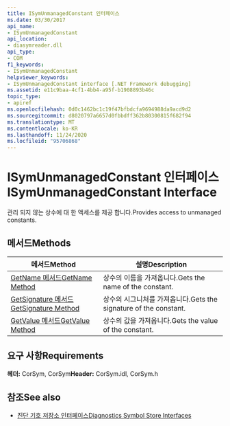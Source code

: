 ```yaml
---
title: ISymUnmanagedConstant 인터페이스
ms.date: 03/30/2017
api_name:
- ISymUnmanagedConstant
api_location:
- diasymreader.dll
api_type:
- COM
f1_keywords:
- ISymUnmanagedConstant
helpviewer_keywords:
- ISymUnmanagedConstant interface [.NET Framework debugging]
ms.assetid: e11c9baa-4cf1-4bb4-a95f-b1908893b46c
topic_type:
- apiref
ms.openlocfilehash: 0d0c1462bc1c19f47bfbdcfa9694988da9acd9d2
ms.sourcegitcommit: d8020797a6657d0fbbdff362b80300815f682f94
ms.translationtype: MT
ms.contentlocale: ko-KR
ms.lasthandoff: 11/24/2020
ms.locfileid: "95706868"
---
```

# <a name="isymunmanagedconstant-interface"></a><span data-ttu-id="177d7-102">ISymUnmanagedConstant 인터페이스</span><span class="sxs-lookup"><span data-stu-id="177d7-102">ISymUnmanagedConstant Interface</span></span>

<span data-ttu-id="177d7-103">관리 되지 않는 상수에 대 한 액세스를 제공 합니다.</span><span class="sxs-lookup"><span data-stu-id="177d7-103">Provides access to unmanaged constants.</span></span>  
  
## <a name="methods"></a><span data-ttu-id="177d7-104">메서드</span><span class="sxs-lookup"><span data-stu-id="177d7-104">Methods</span></span>  
  
|<span data-ttu-id="177d7-105">메서드</span><span class="sxs-lookup"><span data-stu-id="177d7-105">Method</span></span>|<span data-ttu-id="177d7-106">설명</span><span class="sxs-lookup"><span data-stu-id="177d7-106">Description</span></span>|  
|------------|-----------------|  
|[<span data-ttu-id="177d7-107">GetName 메서드</span><span class="sxs-lookup"><span data-stu-id="177d7-107">GetName Method</span></span>](isymunmanagedconstant-getname-method.md)|<span data-ttu-id="177d7-108">상수의 이름을 가져옵니다.</span><span class="sxs-lookup"><span data-stu-id="177d7-108">Gets the name of the constant.</span></span>|  
|[<span data-ttu-id="177d7-109">GetSignature 메서드</span><span class="sxs-lookup"><span data-stu-id="177d7-109">GetSignature Method</span></span>](isymunmanagedconstant-getsignature-method.md)|<span data-ttu-id="177d7-110">상수의 시그니처를 가져옵니다.</span><span class="sxs-lookup"><span data-stu-id="177d7-110">Gets the signature of the constant.</span></span>|  
|[<span data-ttu-id="177d7-111">GetValue 메서드</span><span class="sxs-lookup"><span data-stu-id="177d7-111">GetValue Method</span></span>](isymunmanagedconstant-getvalue-method.md)|<span data-ttu-id="177d7-112"> 상수의 값을 가져옵니다.</span><span class="sxs-lookup"><span data-stu-id="177d7-112">Gets the value of the constant.</span></span>|  
  
## <a name="requirements"></a><span data-ttu-id="177d7-113">요구 사항</span><span class="sxs-lookup"><span data-stu-id="177d7-113">Requirements</span></span>  

 <span data-ttu-id="177d7-114">**헤더:** CorSym, CorSym</span><span class="sxs-lookup"><span data-stu-id="177d7-114">**Header:** CorSym.idl, CorSym.h</span></span>  
  
## <a name="see-also"></a><span data-ttu-id="177d7-115">참조</span><span class="sxs-lookup"><span data-stu-id="177d7-115">See also</span></span>

- [<span data-ttu-id="177d7-116">진단 기호 저장소 인터페이스</span><span class="sxs-lookup"><span data-stu-id="177d7-116">Diagnostics Symbol Store Interfaces</span></span>](diagnostics-symbol-store-interfaces.md)
